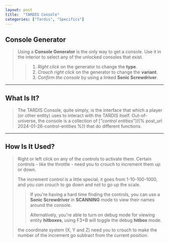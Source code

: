 ```yaml
---
layout: post
title:  "TARDIS Console"
categories: ["Tardis", "Specifics"]
---
```


## Console Generator
> Using a **Console Generator** is the only way to get a console. 
> Use it in the interior to select any of the unlocked consoles that exist.
> > 1. *Right click* on the generator to change the **type**.
> > 2. *Crouch right click* on the generator to change the **variant**.
> > 3. *Confirm the console* by using a linked **Sonic Screwdriver**.

---

## What Is It?
> The TARDIS Console, quite simply, is the interface that which a player (or other entity) uses to interact with the TARDIS itself.
> Out-of-universe, the console is a collection of [*"control entities"*]({% post_url 2024-01-26-control-entities %}) that do different functions.

---

## How Is It Used?
> Right or left click on any of the controls to activate them. Certain controls - like the throttle - need you to crouch to increment them up or down.
>
> The increment control is a little special; it goes from 1-10-100-1000, and you *can* crouch to go down and not to go up the scale.
>
> > If you're having a hard time finding the controls, you can use a **Sonic Screwdriver** in **SCANNING** mode to view their names around the console.
> >
> > Alternatively, you're able to turn on debug mode for viewing entity **hitboxes**, using F3+B will toggle the debug **hitbox** mode.
> 
> the coordinate system (X, Y and Z) need you to crouch to make the number of the increment go subtract from the current position.
